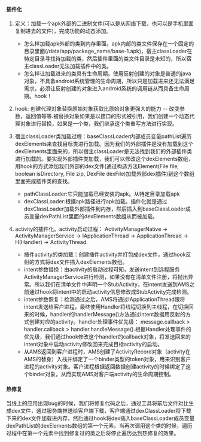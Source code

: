 #### 插件化
1. 定义：加载一个apk外部的二进制文件(可以是从网络下载，也可以是手机里面复制进去的文件)，完成功能的动态添加。
    * 怎么样加载apk外部的类到内存里面。apk内部的类文件保存在一个固定的目录里面(/data/app/package_name/base-1.apk)，宿主classLoader在特定目录寻找待加载的类，然后插件里面的类文件目录是未知的，所以宿主classLoader无法加载插件中的类。
    * 怎么样让加载进来的类具有生命周期。使用反射创建的对象是普通的java对象，不具备android系统管理的生命周期，所以只是加载进来还无法满足需求，必须让反射创建的对象进入android系统的调用链从而具备生命周期。hook！

2. hook: 创建代理对象替换原始对象获取比原始对象更强大的能力 -- 改变参数，返回值等等.被替换对象如果是以接口的形式被引用，我们创建一个动态代理对象进行替换，如果是一个类，我们继承这个类重写方法进行实现。
3. 宿主classLoader类加载过程：baseClassLoader内部成员变量pathList遍历dexElements来查找目标类进行加载。因为我们的外部插件是没有加载到这个dexElements里面来的，所以宿主classLoader是无法找到我们的外部插件类进行加载的。要实现外部插件类加载，我们可以修改这个dexElements数组，用hook的方式添加我们外部的dex文件(通过构造方法Element(File file, boolean isDirectory, File zip, DexFile dexFile)加载外部dex插件)到这个数组里面完成插件类的查找。
    * pathClassLoader:它只能加载已经安装的apk。从特定目录加载apk
    * dexClassLoader:根据apk路径进行apk加载。插件化就是通过dexClassLoader加载外部插件到内存，然后插入到baseClassLoader成员变量dexPathList里面的dexElements数组从而被加载。
4. activity的插件化。activity启动过程： ActivityManagerNative -> ActivityManagerService -> IApplicationThread -> ApplicationThread -> H(Handler) -> ActivityThread.
    * 插件activity的类加载：创建插件activity并打包成dex文件，通过hook反射的方式将dex文件插入dexElements数组。
    * intent参数替换：由activity的启动过程可知，发送intent到远程服务ActivityManagerService进行检测，如果没有在清单文件注册，将抛出异常。所以我们在清单文件中声明一个StubActivity，在intent发送到AMS之前通过hook将intent中的启动activity信息修改成StubActivity完成检测。
    * intent参数恢复：检测通过之后，AMS将通过IApplicationThread跟将intent发送给客户进程，最终使用Handler将线程切换到主线程，在切换回来的时候，handler的handlerMessage()方法通过intent数据用反射的方式创建对应的activity。handler处理事件优先级： message.callback > handler.callback > handler.handleMessage().根据Handler处理事件的优先级，我们通过hook修改这个handler的callback对象，将发送回来的intent对象中启动activity修改回来完成目标activity的启动。
    * 从AMS返回到客户进程时，AMS创建了ActivityRecord对象（activity在AMS的替身）入栈并绑定了一个binder类型的token对象，用来识别客户进程的activity对象。客户进程根据返回数据创建activity的时候绑定了这个binder对象，从而实现AMS对客户端activity的生命周期控制。

#### 热修复

当线上的应用出现bug的时候，我们将修复代码之后，通过工具将前后文件对比生成dex文件，通过服务端推送给客户端下载，客户端通过dexClassLoader将下载下来的dex文件加载进内存，然后通过hook将dex插入baseClassLoader成员变量dexPathList的dexElements数组的第一个元素。当再次调用这个类的时候，遍历过程中在第一个元素中找到修复过的类之后将停止遍历达到热修复的效果。